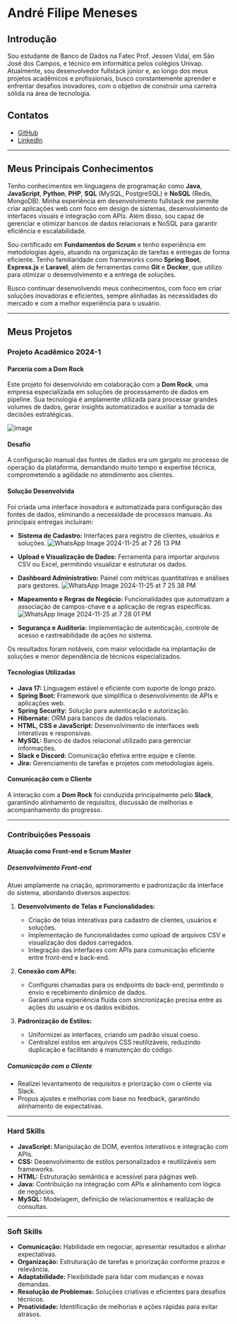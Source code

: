 # André Filipe Meneses

## Introdução

Sou estudante de Banco de Dados na Fatec Prof. Jessen Vidal, em São José dos Campos, e técnico em informática pelos colégios Univap. Atualmente, sou desenvolvedor fullstack júnior e, ao longo dos meus projetos acadêmicos e profissionais, busco constantemente aprender e enfrentar desafios inovadores, com o objetivo de construir uma carreira sólida na área de tecnologia.

## Contatos

- [GitHub](https://github.com/AndreMeneses0103)
- [LinkedIn](https://www.linkedin.com/in/andre-meneses-dev/)

---

## Meus Principais Conhecimentos

Tenho conhecimentos em linguagens de programação como **Java**, **JavaScript**, **Python**, **PHP**, **SQL** (MySQL, PostgreSQL) e **NoSQL** (Redis, MongoDB). Minha experiência em desenvolvimento fullstack me permite criar aplicações web com foco em design de sistemas, desenvolvimento de interfaces visuais e integração com APIs. Além disso, sou capaz de gerenciar e otimizar bancos de dados relacionais e NoSQL para garantir eficiência e escalabilidade.

Sou certificado em **Fundamentos do Scrum** e tenho experiência em metodologias ágeis, atuando na organização de tarefas e entregas de forma eficiente. Tenho familiaridade com frameworks como **Spring Boot**, **Express.js** e **Laravel**, além de ferramentas como **Git** e **Docker**, que utilizo para otimizar o desenvolvimento e a entrega de soluções.

Busco continuar desenvolvendo meus conhecimentos, com foco em criar soluções inovadoras e eficientes, sempre alinhadas às necessidades do mercado e com a melhor experiência para o usuário.

---

## Meus Projetos

### Projeto Acadêmico 2024-1

#### Parceria com a Dom Rock

Este projeto foi desenvolvido em colaboração com a **Dom Rock**, uma empresa especializada em soluções de processamento de dados em pipeline. Sua tecnologia é amplamente utilizada para processar grandes volumes de dados, gerar insights automatizados e auxiliar a tomada de decisões estratégicas.

![image](https://github.com/user-attachments/assets/f04147f3-5d4e-4455-9837-d0b7ecc3e73a)


#### **Desafio**
A configuração manual das fontes de dados era um gargalo no processo de operação da plataforma, demandando muito tempo e expertise técnica, comprometendo a agilidade no atendimento aos clientes.

#### **Solução Desenvolvida**
Foi criada uma interface inovadora e automatizada para configuração das fontes de dados, eliminando a necessidade de processos manuais. As principais entregas incluíram:

- **Sistema de Cadastro:** Interfaces para registro de clientes, usuários e soluções.
  ![WhatsApp Image 2024-11-25 at 7 26 13 PM](https://github.com/user-attachments/assets/237cb4a7-03ce-4759-a3f5-8c20a6af7d19)

- **Upload e Visualização de Dados:** Ferramenta para importar arquivos CSV ou Excel, permitindo visualizar e estruturar os dados.
- **Dashboard Administrativo:** Painel com métricas quantitativas e análises para gestores.
![WhatsApp Image 2024-11-25 at 7 25 38 PM](https://github.com/user-attachments/assets/d890e4c2-79b3-4ebc-a3ea-2871fd484a83)

- **Mapeamento e Regras de Negócio:** Funcionalidades que automatizam a associação de campos-chave e a aplicação de regras específicas.
![WhatsApp Image 2024-11-25 at 7 28 01 PM](https://github.com/user-attachments/assets/3d6209ba-e891-495a-a4aa-94225bb29efa)

- **Segurança e Auditoria:** Implementação de autenticação, controle de acesso e rastreabilidade de ações no sistema.

Os resultados foram notáveis, com maior velocidade na implantação de soluções e menor dependência de técnicos especializados.

#### **Tecnologias Utilizadas**
- **Java 17:** Linguagem estável e eficiente com suporte de longo prazo.
- **Spring Boot:** Framework que simplifica o desenvolvimento de APIs e aplicações web.
- **Spring Security:** Solução para autenticação e autorização.
- **Hibernate:** ORM para bancos de dados relacionais.
- **HTML, CSS e JavaScript:** Desenvolvimento de interfaces web interativas e responsivas.
- **MySQL:** Banco de dados relacional utilizado para gerenciar informações.
- **Slack e Discord:** Comunicação efetiva entre equipe e cliente.
- **Jira:** Gerenciamento de tarefas e projetos com metodologias ágeis.

#### **Comunicação com o Cliente**
A interação com a **Dom Rock** foi conduzida principalmente pelo **Slack**, garantindo alinhamento de requisitos, discussão de melhorias e acompanhamento do progresso.

---

### **Contribuições Pessoais**

#### **Atuação como Front-end e Scrum Master**

##### **Desenvolvimento Front-end**
Atuei amplamente na criação, aprimoramento e padronização da interface do sistema, abordando diversos aspectos:

1. **Desenvolvimento de Telas e Funcionalidades:**
   - Criação de telas interativas para cadastro de clientes, usuários e soluções.
   - Implementação de funcionalidades como upload de arquivos CSV e visualização dos dados carregados.
   - Integração das interfaces com APIs para comunicação eficiente entre front-end e back-end.

2. **Conexão com APIs:**
   - Configurei chamadas para os endpoints do back-end, permitindo o envio e recebimento dinâmico de dados.
   - Garanti uma experiência fluida com sincronização precisa entre as ações do usuário e os dados exibidos.

3. **Padronização de Estilos:**
   - Uniformizei as interfaces, criando um padrão visual coeso.
   - Centralizei estilos em arquivos CSS reutilizáveis, reduzindo duplicação e facilitando a manutenção do código.

##### **Comunicação com o Cliente**
- Realizei levantamento de requisitos e priorização com o cliente via Slack.
- Propus ajustes e melhorias com base no feedback, garantindo alinhamento de expectativas.

---

### **Hard Skills**

- **JavaScript:** Manipulação de DOM, eventos interativos e integração com APIs.
- **CSS:** Desenvolvimento de estilos personalizados e reutilizáveis sem frameworks.
- **HTML:** Estruturação semântica e acessível para páginas web.
- **Java:** Contribuição na integração com APIs e alinhamento com lógica de negócios.
- **MySQL:** Modelagem, definição de relacionamentos e realização de consultas.

---

### **Soft Skills**
- **Comunicação:** Habilidade em negociar, apresentar resultados e alinhar expectativas.
- **Organização:** Estruturação de tarefas e priorização conforme prazos e relevância.
- **Adaptabilidade:** Flexibilidade para lidar com mudanças e novas demandas.
- **Resolução de Problemas:** Soluções criativas e eficientes para desafios técnicos.
- **Proatividade:** Identificação de melhorias e ações rápidas para evitar atrasos.
